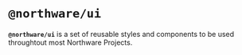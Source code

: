 # `@northware/ui`

**`@northware/ui`** is a set of reusable styles and components to be used throughtout most Northware Projects.
